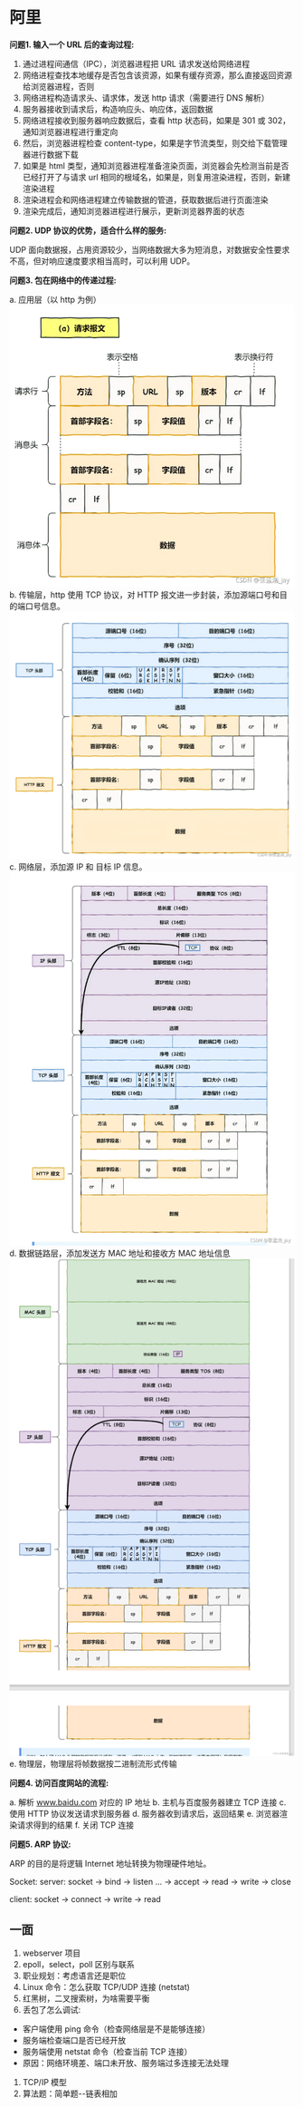 # 阿里

**问题1. 输入一个 URL 后的查询过程:**

1. 通过进程间通信（IPC），浏览器进程把 URL 请求发送给网络进程
2. 网络进程查找本地缓存是否包含该资源，如果有缓存资源，那么直接返回资源给浏览器进程，否则
3. 网络进程构造请求头、请求体，发送 http 请求（需要进行 DNS 解析）
4. 服务器接收到请求后，构造响应头、响应体，返回数据
5. 网络进程接收到服务器响应数据后，查看 http 状态码，如果是 301 或 302，通知浏览器进程进行重定向
6. 然后，浏览器进程检查 content-type，如果是字节流类型，则交给下载管理器进行数据下载
7. 如果是 html 类型，通知浏览器进程准备渲染页面，浏览器会先检测当前是否已经打开了与请求 url 相同的根域名，如果是，则复用渲染进程，否则，新建渲染进程
8. 渲染进程会和网络进程建立传输数据的管道，获取数据后进行页面渲染
9. 渲染完成后，通知浏览器进程进行展示，更新浏览器界面的状态

**问题2. UDP 协议的优势，适合什么样的服务:**

UDP 面向数据报，占用资源较少，当网络数据大多为短消息，对数据安全性要求不高，但对响应速度要求相当高时，可以利用 UDP。

**问题3. 包在网络中的传递过程:**

a. 应用层（以 http 为例）
![Paste](Pasted%20image%2020230301111857.png)
b. 传输层，http 使用 TCP 协议，对 HTTP 报文进一步封装，添加源端口号和目的端口号信息。
![xx](Pasted%20image%2020230301111956.png)
c. 网络层，添加源 IP 和 目标 IP 信息。
![xx](Pasted%20image%2020230301112124.png)
d. 数据链路层，添加发送方 MAC 地址和接收方 MAC 地址信息
![xx](Pasted%20image%2020230301112258.png)
e. 物理层，物理层将帧数据按二进制流形式传输

**问题4. 访问百度网站的流程:**

a. 解析 www.baidu.com 对应的 IP 地址
b. 主机与百度服务器建立 TCP 连接
c. 使用 HTTP 协议发送请求到服务器
d. 服务器收到请求后，返回结果
e. 浏览器渲染请求得到的结果
f. 关闭 TCP 连接

**问题5. ARP 协议:**

ARP 的目的是将逻辑 Internet 地址转换为物理硬件地址。

Socket:
server: socket -> bind -> listen ... -> accept -> read -> write -> close

client: socket -> connect -> write -> read

## 一面

1. webserver 项目
2. epoll，select，poll 区别与联系
3. 职业规划：考虑语言还是职位
4. Linux 命令：怎么获取 TCP/UDP 连接 (netstat)
5. 红黑树，二叉搜索树，为啥需要平衡
6. 丢包了怎么调试:

- 客户端使用 ping 命令（检查网络层是不是能够连接）
- 服务端检查端口是否已经开放
- 服务端使用 netstat 命令（检查当前 TCP 连接）
- 原因：网络环境差、端口未开放、服务端过多连接无法处理

1. TCP/IP 模型
2. 算法题：简单题--链表相加


